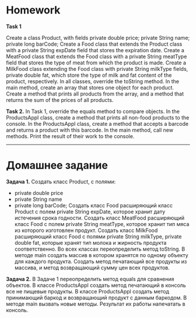 # Homework

**Task 1**

Create a class Product, with fields private double price; private String name; private long barCode;
Create a Food class that extends the Product class with a private String expDate field that stores the expiration date.
Create a MeatFood class that extends the Food class with a private String meatType field that stores the type of meat from which the product is made.
Create a MilkFood class extending the Food class with private String milkType fields,
private double fat, which store the type of milk and fat content of the product, respectively.
In all classes, override the toString method.
In the main method, create an array that stores one object for each product.
Create a method that prints all products from the array, and a method that returns the sum of the prices of all products.

**Task 2.**
In Task 1, override the equals method to compare objects.
In the ProductsAppl class, create a method that prints all non-food products to the console.
In the ProductsAppl class, create a method that accepts a barcode and returns a product with this barcode.
In the main method, call new methods. Print the result of their work to the console.


_______________________________________________________

# Домашнее задание

**Задача 1.**
Создать класс Product, с полями:
- private double price 
- private String name
- private long barCode;
Создать класс Food расширяющий класс Product с полем private String expDate, которое хранит дату истечения срока годности.
Создать класс MeatFood расширяющий класс Food с полем private String meatType, которое хранит тип мяса из которого 
изготовлен продукт.
Создать класс MilkFood расширяющий класс Food с полями private String milkType,
private double fat, которые хранят тип молока и жирность продукта соответственно.
Во всех классах переопределить метод toString.
В методе main создать массив в котором хранятся по одному объекту для каждого продукта.
Создать метод печатающий все продукты из массива, и метод возвращающий сумму цен всех продуктов.

**Задача 2.**
В Задаче 1 переопределить метод equals для сравнения объектов.
В классе ProductsAppl создать метод печатающий в консоль все не пищевые продукты.
В классе ProductsAppl создать метод принимающий баркод и возвращающий продукт с данным баркодом.
В методе main вызвать новые методы. Результат их работы напечатать в консоль.